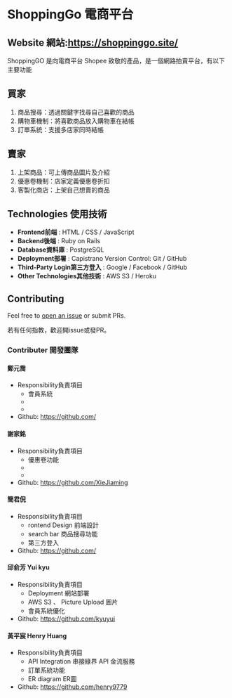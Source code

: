 # ShoppingGo 電商平台

## Website 網站:https://shoppinggo.site/

<!-- Demo video 示範影片: -->

<!-- ![ShoppingGO]](png) -->

ShoppingGO 是向電商平台 Shopee 致敬的產品，是一個網路拍賣平台，有以下主要功能
## 買家
1. 商品搜尋：透過關鍵字找尋自己喜歡的商品
2. 購物車機制：將喜歡商品放入購物車在結帳
3. 訂單系統：支援多店家同時結帳
## 賣家
1. 上架商品：可上傳商品圖片及介紹
2. 優惠卷機制：店家定義優惠卷折扣
3. 客製化商店：上架自己想賣的商品

## Technologies 使用技術
- **Frontend前端** : HTML / CSS / JavaScript
- **Backend後端** : Ruby on Rails
- **Database資料庫** : PostgreSQL
- **Deployment部署** : Capistrano Version Control: Git / GitHub
- **Third-Party Login第三方登入** :  Google / Facebook / GitHub
- **Other Technologies其他技術** : AWS S3 / Heroku

## Contributing

Feel free to [open an issue](https://github.com/5xruby-ecommerce/shoppinggo/issues/new) or submit PRs.

若有任何指教，歡迎開issue或發PR。

### Contributer 開發團隊

#### 鄭元喬
- Responsibility負責項目
  - 會員系統
  - 
  - 
- Github: https://github.com/
#### 謝家銘
- Responsibility負責項目
  - 優惠卷功能
  - 
  - 
- Github: https://github.com/XieJiaming

#### 簡君倪
- Responsibility負責項目
  - rontend Design 前端設計
  - search bar 商品搜尋功能
  - 第三方登入
- Github: https://github.com/
#### 邱俞芳 Yui kyu
- Responsibility負責項目
  - Deployment 網站部署
  - AWS S3 、 Picture Upload 圖片
  - 會員系統優化
- Github: https://github.com/kyuyui
#### 黃平宸 Henry Huang
- Responsibility負責項目
  - API Integration 串接綠界 API 金流服務
  - 訂單系統功能
  - ER diagram ER圖
- Github: https://github.com/henry9779
